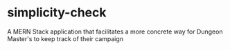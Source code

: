# simplicity-check
A MERN Stack application that facilitates a more concrete way for Dungeon Master's to keep track of their campaign

